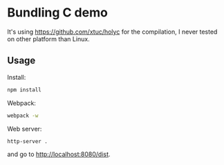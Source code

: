 # Bundling C demo

It's using https://github.com/xtuc/holyc for the compilation, I never tested on other platform than Linux.

## Usage

Install:
```sh
npm install
```

Webpack:
```sh
webpack -w
```

Web server:
```sh
http-server .
```

and go to [http://localhost:8080/dist](http://localhost:8080/dist/).
